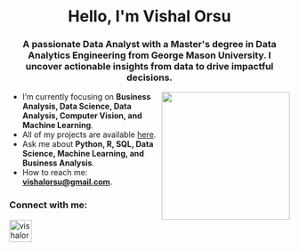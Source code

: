 <h1 align="center">Hello, I'm Vishal Orsu</h1>
<h3 align="center">A passionate Data Analyst with a Master's degree in Data Analytics Engineering from George Mason University. I uncover actionable insights from data to drive impactful decisions.</h3>
<img align='right' src="https://media4.giphy.com/media/v1.Y2lkPTc5MGI3NjExbnRhODZ1eHJ5dXZ1aDY0eHk1Z2t4ZDFhcDc4OGQyY2IwZW04YWpicCZlcD12MV9pbnRlcm5hbF9naWZfYnlfaWQmY3Q9cw/gjrYDwbjnK8x36xZIO/giphy.gif" width="230">

- I’m currently focusing on **Business Analysis, Data Science, Data Analysis, Computer Vision, and Machine Learning**.
- All of my projects are available [here](https://github.com/vishalorsu?tab=repositories).
- Ask me about **Python, R, SQL, Data Science, Machine Learning, and Business Analysis**.
- How to reach me: **vishalorsu@gmail.com**.

<h3 align="left">Connect with me:</h3>
<p align="left">
<a href="https://www.linkedin.com/in/vishalorsu/" target="blank"><img align="center" src="https://img.icons8.com/color/48/000000/linkedin.png" alt="vishalorsu"  width="40px" /></a>
</p>
